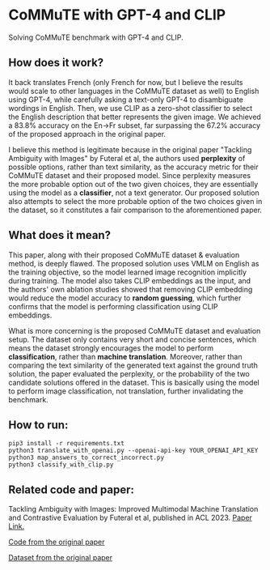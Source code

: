 # CoMMuTE with GPT-4 and CLIP
Solving CoMMuTE benchmark with GPT-4 and CLIP.

## How does it work?
It back translates French (only French for now, but I believe the results would scale to other languages in the CoMMuTE dataset as well) to English using GPT-4, while carefully asking a text-only GPT-4 to disambiguate wordings in English. Then, we use CLIP as a zero-shot classifier to select the English description that better represents the given image. We achieved a 83.8% accuracy on the En->Fr subset, far surpassing the 67.2% accuracy of the proposed approach in the original paper.

I believe this method is legitimate because in the original paper "Tackling Ambiguity with Images" by Futeral et al, the authors used **perplexity** of possible options, rather than text similarity, as the accuracy metric for their CoMMuTE dataset and their proposed model. Since perplexity measures the more probable option out of the two given choices, they are essentially using the model as a **classifier**, not a text generator. Our proposed solution also attempts to select the more probable option of the two choices given in the dataset, so it constitutes a fair comparison to the aforementioned paper.

## What does it mean?
This paper, along with their proposed CoMMuTE dataset & evaluation method, is deeply flawed. The proposed solution uses VMLM on English as the training objective, so the model learned image recognition implicitly during training. The model also takes CLIP embeddings as the input, and the authors' own ablation studies showed that removing CLIP embedding would reduce the model accuracy to **random guessing**, which further confirms that the model is performing classification using CLIP embeddings.

What is more concerning is the proposed CoMMuTE dataset and evaluation setup. The dataset only contains very short and concise sentences, which means the dataset strongly encourages the model to perform **classification**, rather than **machine translation**. Moreover, rather than comparing the text similarity of the generated text against the ground truth solution, the paper evaluated the perplexity, or the probability of the two candidate solutions offered in the dataset. This is basically using the model to perform image classification, not translation, further invalidating the benchmark.

## How to run:
```
pip3 install -r requirements.txt
python3 translate_with_openai.py --openai-api-key YOUR_OPENAI_API_KEY
python3 map_answers_to_correct_incorrect.py
python3 classify_with_clip.py
```

## Related code and paper:
Tackling Ambiguity with Images: Improved Multimodal Machine Translation and Contrastive Evaluation by Futeral et al, published in ACL 2023. [Paper Link.](https://aclanthology.org/2023.acl-long.295/)

[Code from the original paper](https://github.com/MatthieuFP/VGAMT)

[Dataset from the original paper](https://github.com/MatthieuFP/CoMMuTE)
